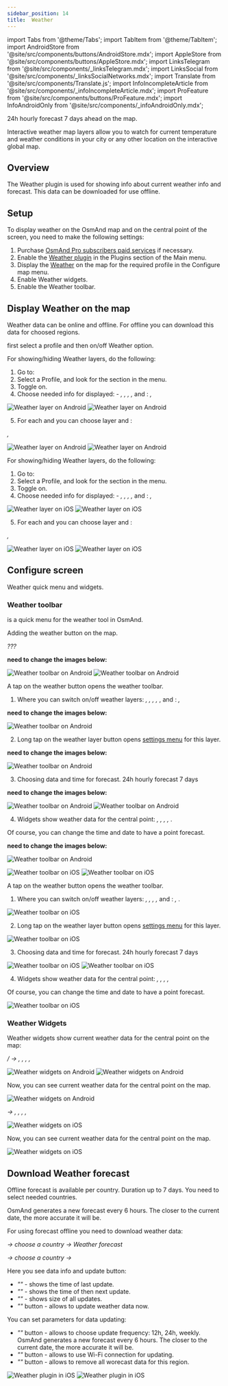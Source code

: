```yaml
---
sidebar_position: 14
title:  Weather
---
```


import Tabs from '@theme/Tabs';
import TabItem from '@theme/TabItem';
import AndroidStore from '@site/src/components/buttons/AndroidStore.mdx';
import AppleStore from '@site/src/components/buttons/AppleStore.mdx';
import LinksTelegram from '@site/src/components/_linksTelegram.mdx';
import LinksSocial from '@site/src/components/_linksSocialNetworks.mdx';
import Translate from '@site/src/components/Translate.js';
import InfoIncompleteArticle from '@site/src/components/_infoIncompleteArticle.mdx';
import ProFeature from '@site/src/components/buttons/ProFeature.mdx';
import InfoAndroidOnly from '@site/src/components/_infoAndroidOnly.mdx';

<InfoIncompleteArticle/>

24h hourly forecast 7 days ahead on the map.

Interactive weather map layers allow you to watch for current temperature and weather conditions in your city or any other location on the interactive global map.

## Overview

The Weather plugin is used for showing info about current weather info and forecast. This data can be downloaded for use offline.

## Setup 

To display weather on the OsmAnd map and on the central point of the screen, you need to make the following settings: 


1. Purchase [OsmAnd Pro subscribers paid services](../purchases/) <ProFeature/> if necessary.  
2. Enable the [Weather plugin](../plugins#weather.md) in the Plugins section of the Main menu.    
3. Display the [Weather](#display-weather-on-the-map) on the map for the required profile in the Configure map menu.
4. Enable Weather widgets.
5. Enable the Weather toolbar.


## Display Weather on the map

Weather data can be online and offline. For offline you can download this data for choosed regions.

first select a profile and then on/off Weather option.

<Tabs groupId="operating-systems">


<TabItem value="android" label="Android">

For showing/hiding Weather layers, do the following:  
1. Go to: *<Translate android="true" ids="shared_string_menu,configure_map"/>*  
2. Select a Profile, and look for the *<Translate android="true" ids="shared_string_show"/>* section in the menu.  
3. Toggle *<Translate android="true" ids="shared_string_weather"/>* on.
4. Choose needed info for displayed: <Translate android="true" ids="shared_string_layers"/> - *<Translate android="true" ids="map_settings_weather_temp"/>, <Translate android="true" ids="map_settings_weather_air_pressure"/>, <Translate android="true" ids="map_settings_weather_wind"/>, <Translate android="true" ids="map_settings_weather_cloud"/>, <Translate android="true" ids="map_settings_weather_precip"/>* and <Translate android="true" ids="shared_string_contours"/>: *<Translate android="true" ids="map_settings_weather_temp"/>, <Translate android="true" ids="map_settings_weather_air_pressure"/>*

![Weather layer on Android](@site/static/img/plugins/weather/weather_layer_android.png) ![Weather layer on Android](@site/static/img/plugins/weather/weather_layer_1_android.png)

5. For each _<Translate android="true" ids="shared_string_layers"/>_ and _<Translate android="true" ids="shared_string_contours"/>_ you can choose layer _<Translate android="true" ids="shared_string_transparency"/>_ and _<Translate android="true" ids="measurement_units"/>_: 

*<Translate android="true" ids="shared_string_menu,configure_map,shared_string_weather,map_settings_weather_precip"/>, <Translate android="true" ids="map_settings_weather_temp"/>*

![Weather layer on Android](@site/static/img/plugins/weather/weather_layer_precip_android.png) ![Weather layer on Android](@site/static/img/plugins/weather/weather_layer_temper_android.png)

</TabItem>

<TabItem value="ios" label="iOS">

For showing/hiding Weather layers, do the following:  
1. Go to: *<Translate ios="true" ids="menu,configure_map"/>*  
2. Select a Profile, and look for the *<Translate ios="true" ids="map_settings_overunder"/>* section in the menu.  
3. Toggle *<Translate ios="true" ids="product_title_weather"/>* on.
4. Choose needed info for displayed: <Translate ios="true" ids="map_settings_weather_layers"/> - *<Translate ios="true" ids="map_settings_weather_temp"/>, <Translate ios="true" ids="map_settings_weather_pressure"/>, <Translate ios="true" ids="map_settings_weather_wind"/>, <Translate ios="true" ids="map_settings_weather_cloud"/>, <Translate ios="true" ids="map_settings_weather_precip"/>* and <Translate ios="true" ids="map_settings_weather_contours"/>: *<Translate ios="true" ids="map_settings_weather_temp"/>, <Translate ios="true" ids="map_settings_weather_pressure"/>*

![Weather layer on iOS](@site/static/img/plugins/weather/weather_layer_ios.png) ![Weather layer on iOS](@site/static/img/plugins/weather/weather_layer_1_ios.png)

5. For each _<Translate ios="true" ids="map_settings_weather_layers"/>_ and _<Translate ios="true" ids="map_settings_weather_contours"/>_ you can choose layer _<Translate ios="true" ids="map_settings_transp"/>_ and _<Translate ios="true" ids="sett_units"/>_: 

*<Translate ios="true" ids="menu,configure_map,product_title_weather,map_settings_weather_precip"/>, <Translate ios="true" ids="map_settings_weather_temp"/>*

![Weather layer on iOS](@site/static/img/plugins/weather/weather_layer_precip_ios.png) ![Weather layer on iOS](@site/static/img/plugins/weather/weather_layer_temper_ios.png)

</TabItem>

</Tabs>


## Configure screen

Weather quick menu and widgets.

### Weather toolbar

_<Translate ios="true" ids="screen_settings_weather_toolbar"/>_ is a quick menu for the weather tool in OsmAnd.

Adding the weather button on the map.

<Tabs groupId="operating-systems">

<TabItem value="android" label="Android">

*???*
_<Translate android="true" ids="shared_string_menu,layer_map_appearance,shared_string_toolbar"/>_

**need to change the images below:**

![Weather toolbar on Android](@site/static/img/plugins/weather/weather_toolbar_ios.png) ![Weather toolbar on Android](@site/static/img/plugins/weather/weather_toolbar_1_ios.png)


A tap on the weather button opens the weather toolbar. 

1. Where you can switch on/off weather layers: *<Translate android="true" ids="map_settings_weather_temp"/>, <Translate android="true" ids="map_settings_weather_air_pressure"/>, <Translate android="true" ids="map_settings_weather_wind"/>, <Translate android="true" ids="map_settings_weather_cloud"/>, <Translate android="true" ids="map_settings_weather_precip"/>*, and <Translate android="true" ids="shared_string_contours"/>: *<Translate android="true" ids="map_settings_weather_temp"/>, <Translate android="true" ids="map_settings_weather_air_pressure"/>*

**need to change the images below:**

![Weather toolbar on Android](@site/static/img/plugins/weather/weather_toolbar_2_ios.png)

2. Long tap on the weather layer button opens [settings menu](#display-weather-on-the-map) for this layer. 

**need to change the images below:**

![Weather toolbar on Android](@site/static/img/plugins/weather/weather_toolbar_3_ios.png)

3. Choosing data and time for forecast. 24h hourly forecast 7 days 

**need to change the images below:**

![Weather toolbar on Android](@site/static/img/plugins/weather/weather_toolbar_4_ios.png) ![Weather toolbar on Android](@site/static/img/plugins/weather/weather_toolbar_5_ios.png)


4. Widgets show weather data for the central point: *<Translate android="true" ids="map_settings_weather_temp"/>, <Translate android="true" ids="map_settings_weather_air_pressure"/>, <Translate android="true" ids="map_settings_weather_wind"/>, <Translate android="true" ids="map_settings_weather_cloud"/>, <Translate android="true" ids="map_settings_weather_precip"/>*.

Of course, you can change the time and date to have a point forecast.

**need to change the images below:**

![Weather toolbar on Android](@site/static/img/plugins/weather/weather_toolbar_6_ios.png)

</TabItem>

<TabItem value="ios" label="iOS">

_<Translate ios="true" ids="menu,layer_map_appearance,map_widget_left,screen_settings_weather_toolbar"/>_

![Weather toolbar on iOS](@site/static/img/plugins/weather/weather_toolbar_ios.png) ![Weather toolbar on iOS](@site/static/img/plugins/weather/weather_toolbar_1_ios.png)


A tap on the weather button opens the weather toolbar. 

1. Where you can switch on/off weather layers: *<Translate ios="true" ids="map_settings_weather_temp"/>, <Translate ios="true" ids="map_settings_weather_pressure"/>, <Translate ios="true" ids="map_settings_weather_wind"/>, <Translate ios="true" ids="map_settings_weather_cloud"/>, <Translate ios="true" ids="map_settings_weather_precip"/>* and <Translate ios="true" ids="map_settings_weather_contours"/>: *<Translate ios="true" ids="map_settings_weather_temp"/>, <Translate ios="true" ids="map_settings_weather_pressure"/>*.

![Weather toolbar on iOS](@site/static/img/plugins/weather/weather_toolbar_2_ios.png)

2. Long tap on the weather layer button opens [settings menu](#display-weather-on-the-map) for this layer. 

![Weather toolbar on iOS](@site/static/img/plugins/weather/weather_toolbar_3_ios.png)

3. Choosing data and time for forecast. 24h hourly forecast 7 days 

![Weather toolbar on iOS](@site/static/img/plugins/weather/weather_toolbar_4_ios.png) ![Weather toolbar on iOS](@site/static/img/plugins/weather/weather_toolbar_5_ios.png)


4. Widgets show weather data for the central point: *<Translate ios="true" ids="map_settings_weather_temp"/>, <Translate ios="true" ids="map_settings_weather_pressure"/>, <Translate ios="true" ids="map_settings_weather_wind"/>, <Translate ios="true" ids="map_settings_weather_cloud"/>, <Translate ios="true" ids="map_settings_weather_precip"/>*

Of course, you can change the time and date to have a point forecast.

![Weather toolbar on iOS](@site/static/img/plugins/weather/weather_toolbar_6_ios.png)

</TabItem>

</Tabs>

### Weather Widgets

Weather widgets show current weather data for the central point on the map:

<Tabs groupId="operating-systems">

<TabItem value="android" label="Android">

_<Translate android="true" ids="shared_string_menu,layer_map_appearance,map_widget_right"/> / <Translate android="true" ids="map_widget_left,shared_string_weather"/>_ _→ <Translate android="true" ids="map_settings_weather_temp"/>, <Translate android="true" ids="map_settings_weather_air_pressure"/>, <Translate android="true" ids="map_settings_weather_wind"/>, <Translate android="true" ids="map_settings_weather_cloud"/>, <Translate android="true" ids="map_settings_weather_precip"/>_

![Weather widgets on Android](@site/static/img/plugins/weather/weather_widgets_android.png) ![Weather widgets on Android](@site/static/img/plugins/weather/weather_widgets_1_android.png)

Now, you can see current weather data for the central point on the map.

![Weather widgets on Android](@site/static/img/plugins/weather/weather_widgets_2_android.png)


</TabItem>

<TabItem value="ios" label="iOS">

_<Translate ios="true" ids="menu,layer_map_appearance,map_widget_right"/>_ _→ <Translate ios="true" ids="map_settings_weather_temp"/>, <Translate ios="true" ids="map_settings_weather_pressure"/>, <Translate ios="true" ids="map_settings_weather_wind"/>, <Translate ios="true" ids="map_settings_weather_cloud"/>, <Translate ios="true" ids="map_settings_weather_precip"/>_

![Weather widgets on iOS](@site/static/img/plugins/weather/weather_widgets_ios.png)

Now, you can see current weather data for the central point on the map.

![Weather widgets on iOS](@site/static/img/plugins/weather/weather_widgets_1_ios.png)

</TabItem>

</Tabs>

## Download Weather forecast

Offline forecast is available per country. Duration up to 7 days. You need to select needed countries.

OsmAnd generates a new forecast every 6 hours. The closer to the current date, the more accurate it will be.

For using forecast offline you need to download weather data:

<Tabs groupId="operating-systems">

<TabItem value="android" label="Android">

*<Translate android="true" ids="shared_string_menu,welmode_download_maps,regions"/>* _→ choose a country → Weather forecast_

</TabItem>

<TabItem value="ios" label="iOS">

*<Translate ios="true" ids="menu,res_mapsres"/>* _→ choose a country → <Translate ios="true" ids="weather_forecast"/>_

Here you see data info and update button:
- _"<Translate ios="true" ids="shared_string_updated"/>"_ - shows the time of last update.
- _"<Translate ios="true" ids="shared_string_next_update"/>"_ - shows the time of then next update.
- _"<Translate ios="true" ids="shared_string_updates_size"/>"_ - shows size of all updates.
- _"<Translate ios="true" ids="osmand_live_update_now"/>"_ button - allows to update weather data now.

You can set parameters for data updating:
- _"<Translate ios="true" ids="osmand_live_upd_frequency"/>"_ button - allows to choose update frequency: 12h, 24h, weekly. OsmAnd generates a new forecast every 6 hours. The closer to the current date, the more accurate it will be.
- _"<Translate ios="true" ids="osmand_live_wifi_only"/>"_ button - allows to use Wi-Fi connection for updating.
- _"<Translate ios="true" ids="weather_remove_forecast"/>"_ button - allows to remove all worecast data for this region.


![Weather plugin in iOS](@site/static/img/plugins/weather/download_weather_ios.png) ![Weather plugin in iOS](@site/static/img/plugins/weather/download_weather_1_ios.png)

</TabItem>

</Tabs>



